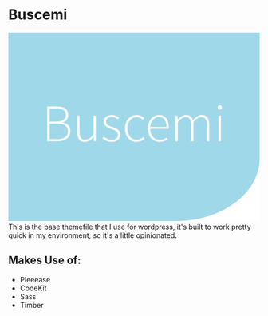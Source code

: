 # Buscemi
![Buscemi](screenshot.png)
This is the base themefile that I use for wordpress, it's built to work pretty quick in my environment, so it's a little opinionated.

## Makes Use of:
- Pleeease
- CodeKit
- Sass
- Timber